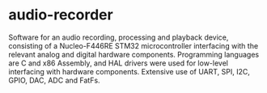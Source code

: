 # audio-recorder

Software for an audio recording, processing and playback device, consisting of a Nucleo-F446RE STM32 microcontroller interfacing with the relevant analog and digital hardware components. Programming languages are C and x86 Assembly, and HAL drivers were used for low-level interfacing with hardware components. Extensive use of UART, SPI, I2C, GPIO, DAC, ADC and FatFs.
